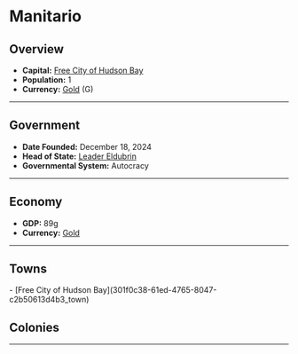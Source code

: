 <!--UNDEDITED FILE, remove this entire line if this file has been edited!-->
# <!--NAME-->Manitario<!--NAME-->

## Overview

- **Capital:** <!--CAPITAL_LINK-->[Free City of Hudson Bay](301f0c38-61ed-4765-8047-c2b50613d4b3_town)<!--CAPITAL_LINK-->
- **Population:** <!--POPULATION-->1<!--POPULATION-->
- **Currency:** <!--CURRENCY_LINK-->[Gold](Gold_currency)<!--CURRENCY_LINK--> (<!--CURRENCY_ABV-->G<!--CURRENCY_ABV-->)

---

## Government

- **Date Founded:** <!--FOUNDED-->December 18, 2024<!--FOUNDED-->
- **Head of State:** <!--LEADER_TITLE_LINK-->[Leader Eldubrin](Eldubrin_user)<!--LEADER_TITLE_LINK-->
- **Governmental System:** <!--GOVERNMENT-->Autocracy<!--GOVERNMENT-->

---

## Economy

- **GDP:** <!--GDP-->89g<!--GDP-->
- **Currency:** <!--CURRENCY_LINK-->[Gold](Gold_currency)<!--CURRENCY_LINK-->

---

## Towns

<!--TOWNS-->- [Free City of Hudson Bay](301f0c38-61ed-4765-8047-c2b50613d4b3_town)<!--TOWNS-->

## Colonies

<!--COLONIES--><!--COLONIES-->

---